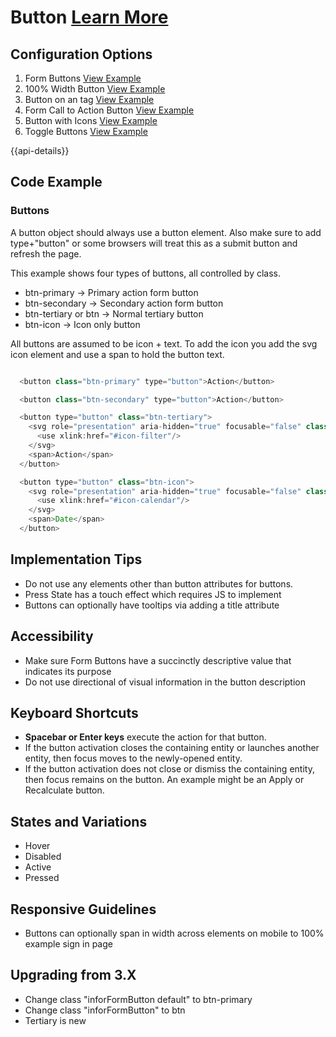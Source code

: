 # Button  [Learn More](https://soho.infor.com/index.php?p=component/buttons)

## Configuration Options

1. Form Buttons [View Example]( ../components/button/example-index)
2. 100% Width Button [View Example]( ../components/button/example-100-percent)
3. Button on an <a> tag  [View Example]( ../components/button/example-as-link)
4. Form Call to Action Button [View Example]( ../components/button/example-secondary-border)
5. Button with Icons [View Example]( ../components/button/example-with-icons)
6. Toggle Buttons [View Example]( ../components/button/example-toggle-button)

{{api-details}}

## Code Example

### Buttons

A button object should always use a button element. Also make sure to add type+"button" or some browsers will treat this as a submit button and refresh the page.

This example shows four types of buttons, all controlled by class.

-   btn-primary -\> Primary action form button
-   btn-secondary -\> Secondary action form button
-   btn-tertiary or btn -\> Normal tertiary button
-   btn-icon -\> Icon only button

All buttons are assumed to be icon + text. To add the icon you add the svg icon element and use a span to hold the button text.

```javascript

  <button class="btn-primary" type="button">Action</button>

  <button class="btn-secondary" type="button">Action</button>

  <button type="button" class="btn-tertiary">
    <svg role="presentation" aria-hidden="true" focusable="false" class="icon">
      <use xlink:href="#icon-filter"/>
    </svg>
    <span>Action</span>
  </button>

  <button type="button" class="btn-icon">
    <svg role="presentation" aria-hidden="true" focusable="false" class="icon">
      <use xlink:href="#icon-calendar"/>
    </svg>
    <span>Date</span>
  </button>


```

## Implementation Tips

-   Do not use any elements other than button attributes for buttons.
-   Press State has a touch effect which requires JS to implement
-   Buttons can optionally have tooltips via adding a title attribute

## Accessibility

-   Make sure Form Buttons have a succinctly descriptive value that indicates its purpose
-   Do not use directional of visual information in the button description

## Keyboard Shortcuts

-   **Spacebar or Enter keys** execute the action for that button.
-   If the button activation closes the containing entity or launches another entity, then focus moves to the newly-opened entity.
-   If the button activation does not close or dismiss the containing entity, then focus remains on the button. An example might be an Apply or Recalculate button.

## States and Variations

-   Hover
-   Disabled
-   Active
-   Pressed

## Responsive Guidelines

-   Buttons can optionally span in width across elements on mobile to 100% example sign in page

## Upgrading from 3.X

-   Change class "inforFormButton default" to btn-primary
-   Change class "inforFormButton" to btn
-   Tertiary is new
